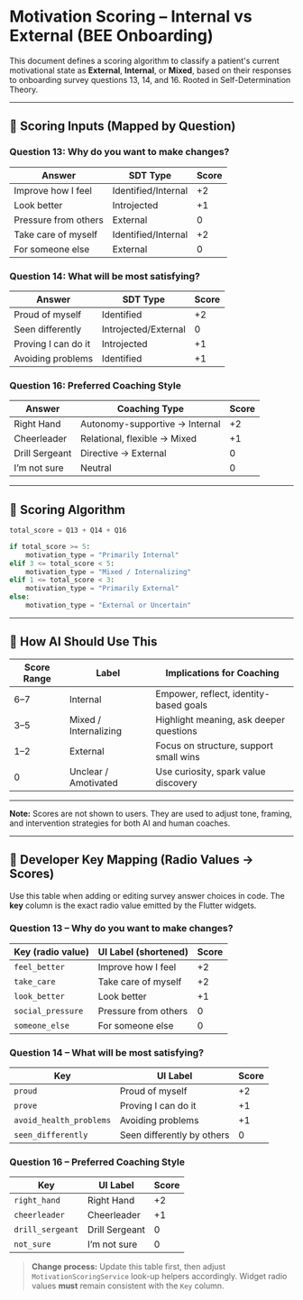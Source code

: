 # Motivation Scoring – Internal vs External (BEE Onboarding)

This document defines a scoring algorithm to classify a patient's current
motivational state as **External**, **Internal**, or **Mixed**, based on their
responses to onboarding survey questions 13, 14, and 16. Rooted in
Self-Determination Theory.

---

## 🎯 Scoring Inputs (Mapped by Question)

### Question 13: Why do you want to make changes?

| Answer               | SDT Type            | Score |
| -------------------- | ------------------- | ----- |
| Improve how I feel   | Identified/Internal | +2    |
| Look better          | Introjected         | +1    |
| Pressure from others | External            | 0     |
| Take care of myself  | Identified/Internal | +2    |
| For someone else     | External            | 0     |

### Question 14: What will be most satisfying?

| Answer              | SDT Type             | Score |
| ------------------- | -------------------- | ----- |
| Proud of myself     | Identified           | +2    |
| Seen differently    | Introjected/External | 0     |
| Proving I can do it | Introjected          | +1    |
| Avoiding problems   | Identified           | +1    |

### Question 16: Preferred Coaching Style

| Answer         | Coaching Type                  | Score |
| -------------- | ------------------------------ | ----- |
| Right Hand     | Autonomy-supportive → Internal | +2    |
| Cheerleader    | Relational, flexible → Mixed   | +1    |
| Drill Sergeant | Directive → External           | 0     |
| I’m not sure   | Neutral                        | 0     |

---

## 🧮 Scoring Algorithm

```python
total_score = Q13 + Q14 + Q16

if total_score >= 5:
    motivation_type = "Primarily Internal"
elif 3 <= total_score < 5:
    motivation_type = "Mixed / Internalizing"
elif 1 <= total_score < 3:
    motivation_type = "Primarily External"
else:
    motivation_type = "External or Uncertain"
```

---

## 🧠 How AI Should Use This

| Score Range | Label                 | Implications for Coaching               |
| ----------- | --------------------- | --------------------------------------- |
| 6–7         | Internal              | Empower, reflect, identity-based goals  |
| 3–5         | Mixed / Internalizing | Highlight meaning, ask deeper questions |
| 1–2         | External              | Focus on structure, support small wins  |
| 0           | Unclear / Amotivated  | Use curiosity, spark value discovery    |

---

**Note:** Scores are not shown to users. They are used to adjust tone, framing,
and intervention strategies for both AI and human coaches.

---

## 🔑 Developer Key Mapping (Radio Values → Scores)

Use this table when adding or editing survey answer choices in code. The **key**
column is the exact radio value emitted by the Flutter widgets.

### Question 13 – Why do you want to make changes?

| Key (radio value) | UI Label (shortened) | Score |
| ----------------- | -------------------- | ----- |
| `feel_better`     | Improve how I feel   | +2    |
| `take_care`       | Take care of myself  | +2    |
| `look_better`     | Look better          | +1    |
| `social_pressure` | Pressure from others | 0     |
| `someone_else`    | For someone else     | 0     |

### Question 14 – What will be most satisfying?

| Key                     | UI Label                   | Score |
| ----------------------- | -------------------------- | ----- |
| `proud`                 | Proud of myself            | +2    |
| `prove`                 | Proving I can do it        | +1    |
| `avoid_health_problems` | Avoiding problems          | +1    |
| `seen_differently`      | Seen differently by others | 0     |

### Question 16 – Preferred Coaching Style

| Key              | UI Label       | Score |
| ---------------- | -------------- | ----- |
| `right_hand`     | Right Hand     | +2    |
| `cheerleader`    | Cheerleader    | +1    |
| `drill_sergeant` | Drill Sergeant | 0     |
| `not_sure`       | I’m not sure   | 0     |

> **Change process:** Update this table first, then adjust
> `MotivationScoringService` look-up helpers accordingly. Widget radio values
> **must** remain consistent with the `Key` column.
